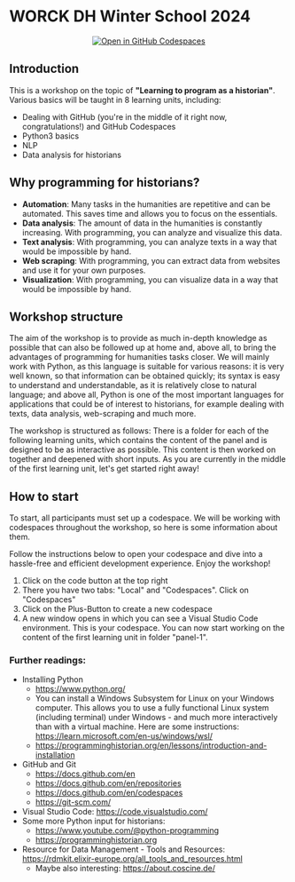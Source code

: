 # WORCK DH Winter School 2024

<p align="center">
    <a href="https://codespaces.new/Pevtrick/WORCK-DH-Winter-School-2024"><img src="https://github.com/codespaces/badge.svg" alt="Open in GitHub Codespaces"></a>
</p>

## Introduction
This is a workshop on the topic of **"Learning to program as a historian"**. Various basics will be taught in 8 learning units, including:

- Dealing with GitHub (you're in the middle of it right now, congratulations!) and GitHub Codespaces
- Python3 basics
- NLP
- Data analysis for historians


## Why programming for historians?
- **Automation**: Many tasks in the humanities are repetitive and can be automated. This saves time and allows you to focus on the essentials.
- **Data analysis**: The amount of data in the humanities is constantly increasing. With programming, you can analyze and visualize this data.
- **Text analysis**: With programming, you can analyze texts in a way that would be impossible by hand.
- **Web scraping**: With programming, you can extract data from websites and use it for your own purposes.
- **Visualization**: With programming, you can visualize data in a way that would be impossible by hand.


## Workshop structure

The aim of the workshop is to provide as much in-depth knowledge as possible that can also be followed up at home and, above all, to bring the advantages of programming for humanities tasks closer. We will mainly work with Python, as this language is suitable for various reasons: it is very well known, so that information can be obtained quickly; its syntax is easy to understand and understandable, as it is relatively close to natural language; and above all, Python is one of the most important languages for applications that could be of interest to historians, for example dealing with texts, data analysis, web-scraping and much more.

The workshop is structured as follows: There is a folder for each of the following learning units, which contains the content of the panel and is designed to be as interactive as possible. This content is then worked on together and deepened with short inputs. As you are currently in the middle of the first learning unit, let's get started right away!

## How to start

To start, all participants must set up a codespace. We will be working with codespaces throughout the workshop, so here is some information about them.

Follow the instructions below to open your codespace and dive into a hassle-free and efficient development experience. Enjoy the workshop!

1. Click on the code button at the top right
2. There you have two tabs: "Local" and "Codespaces". Click on "Codespaces"
3. Click on the Plus-Button to create a new codespace
4. A new window opens in which you can see a Visual Studio Code environment. This is your codespace. You can now start working on the content of the first learning unit in folder "panel-1".



### Further readings:
- Installing Python
    - https://www.python.org/
    - You can install a Windows Subsystem for Linux on your Windows computer. This allows you to use a fully functional Linux system (including terminal) under Windows - and much more interactively than with a virtual machine. Here are some instructions: https://learn.microsoft.com/en-us/windows/wsl/
    - https://programminghistorian.org/en/lessons/introduction-and-installation
- GitHub and Git
    - https://docs.github.com/en
    - https://docs.github.com/en/repositories
    - https://docs.github.com/en/codespaces
    - https://git-scm.com/
- Visual Studio Code: https://code.visualstudio.com/
- Some more Python input for historians: 
    - https://www.youtube.com/@python-programming
    - https://programminghistorian.org
- Resource for Data Management - Tools and Resources: https://rdmkit.elixir-europe.org/all_tools_and_resources.html
  - Maybe also interesting: https://about.coscine.de/
